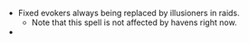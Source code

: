 - Fixed evokers always being replaced by illusioners in raids.
  - Note that this spell is not affected by havens right now.
- 